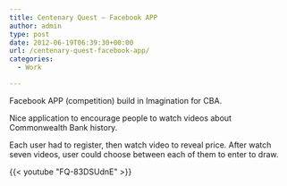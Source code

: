 ```yaml
---
title: Centenary Quest – Facebook APP
author: admin
type: post
date: 2012-06-19T06:39:30+00:00
url: /centenary-quest-facebook-app/
categories:
  - Work

---
```

Facebook APP (competition) build in Imagination for CBA.
<!--more-->

Nice application to encourage people to watch videos about Commonwealth Bank history.

Each user had to register, then watch video to reveal price. After watch seven videos, user could choose between each of them to enter to draw.

{{< youtube "FQ-83DSUdnE" >}}